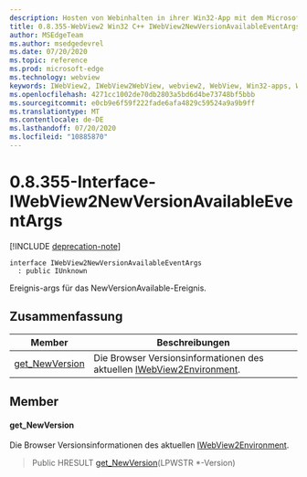 ```yaml
---
description: Hosten von Webinhalten in ihrer Win32-App mit dem Microsoft Edge WebView2-Steuerelement
title: 0.8.355-WebView2 Win32 C++ IWebView2NewVersionAvailableEventArgs
author: MSEdgeTeam
ms.author: msedgedevrel
ms.date: 07/20/2020
ms.topic: reference
ms.prod: microsoft-edge
ms.technology: webview
keywords: IWebView2, IWebView2WebView, webview2, WebView, Win32-apps, Win32, Edge
ms.openlocfilehash: 4271cc1002de70db2803a5bd6d4be73748bf5bbb
ms.sourcegitcommit: e0cb9e6f59f222fade6afa4829c59524a9a9b9ff
ms.translationtype: MT
ms.contentlocale: de-DE
ms.lasthandoff: 07/20/2020
ms.locfileid: "10885870"
---
```

# 0.8.355-Interface-IWebView2NewVersionAvailableEventArgs 

[!INCLUDE [deprecation-note](../../includes/deprecation-note.md)]

```
interface IWebView2NewVersionAvailableEventArgs
  : public IUnknown
```

Ereignis-args für das NewVersionAvailable-Ereignis.

## Zusammenfassung

 Member                        | Beschreibungen
--------------------------------|---------------------------------------------
[get_NewVersion](#get_newversion) | Die Browser Versionsinformationen des aktuellen [IWebView2Environment](IWebView2Environment.md).

## Member

#### get_NewVersion 

Die Browser Versionsinformationen des aktuellen [IWebView2Environment](IWebView2Environment.md).

> Public HRESULT [get_NewVersion](#get_newversion)(LPWSTR *-Version)

